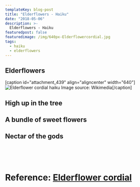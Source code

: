 ```yaml
---
templateKey: blog-post
title: "Elderflowers - Haiku"
date: "2018-05-06"
description: >-
  Elderflowers - Haiku
featuredpost: false
featuredimage: /img/640px-Elderflowercordial.jpg
tags:
  - haiku
  - elderflowers
---
```


## Elderflowers

\[caption id="attachment\_439" align="aligncenter" width="640"\]![Elderflower cordial haiku](https://stefantesoi.com/wp-content/uploads/2018/05/640px-Elderflowercordial.jpg) Image source: Wikimedia\[/caption\]

## High up in the tree

## A bundle of sweet flowers

## Nectar of the gods

 

 

# Reference: [Elderflower cordial](https://en.wikipedia.org/wiki/Elderflower_cordial)
